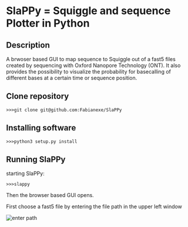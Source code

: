 # **SlaPPy** = **S**quigg**l**e **a**nd sequence **P**lotter in **Py**thon

## Description

A brwoser based GUI to map sequence to Squiggle out of a fast5 files created by sequencing with Oxford Nanopore Technology (ONT). It also provides the possibility to visualize the probability for basecalling of different bases at a certain time or sequence position.

## Clone repository

```
>>>git clone git@github.com:Fabianexe/SlaPPy
```

## Installing software

```
>>>python3 setup.py install
```

## Running SlaPPy

starting SlaPPy:

```
>>>slappy
``` 

Then the browser based GUI opens.

First choose a fast5 file by entering the file path in the upper left window

![enter path](https://github.com/Fabianexe/SlaPPy/blob/master/pictures/Screenshot%202019-11-11%20at%2011.11.46.png "Test")

